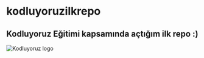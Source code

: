 # kodluyoruzilkrepo
## Kodluyoruz Eğitimi kapsamında açtığım ilk repo :)
![Kodluyoruz logo](https://avatars.githubusercontent.com/u/30476529?s=280&v=4)
